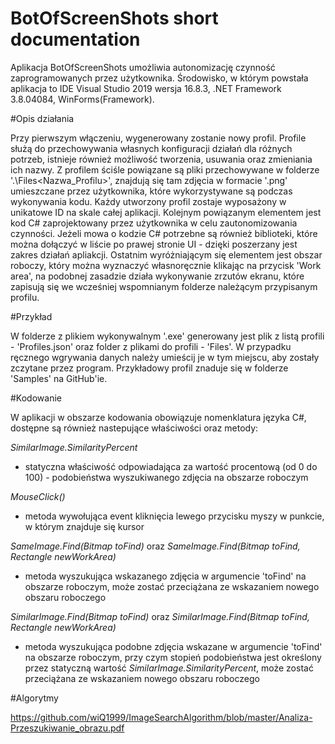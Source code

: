 # BotOfScreenShots short documentation

Aplikacja BotOfScreenShots umożliwia autonomizację czynność zaprogramowanych przez użytkownika.
Środowisko, w którym powstała aplikacja to IDE Visual Studio 2019 wersja 16.8.3, .NET Framework 3.8.04084, WinForms(Framework).

#Opis działania

Przy pierwszym włączeniu, wygenerowany zostanie nowy profil. Profile służą do przechowywania własnych konfiguracji działań dla różnych potrzeb, istnieje również możliwość tworzenia, usuwania oraz zmieniania ich nazwy. Z profilem ściśle powiązane są pliki przechowywane w folderze '.\Files\<Nazwa_Profilu>', znajdują się tam zdjęcia w formacie '.png' umieszczane przez użytkownika, które wykorzystywane są podczas wykonywania kodu. Każdy utworzony profil zostaje wyposażony w unikatowe ID na skale całej aplikacji. Kolejnym powiązanym elementem jest kod C# zaprojektowany przez użytkownika w celu zautonomizowania czynności. Jeżeli mowa o kodzie C# potrzebne są również biblioteki, które można dołączyć w liście po prawej stronie UI - dzięki poszerzany jest zakres działań apliakcji. Ostatnim wyróżniającym się elementem jest obszar roboczy, który można wyznaczyć własnoręcznie klikając na przycisk 'Work area', na podobnej zasadzie działa wykonywanie zrzutów ekranu, które zapisują się we wcześniej wspomnianym folderze należącym przypisanym profilu.

#Przykład

W folderze z plikiem wykonywalnym '.exe' generowany jest plik z listą profili - 'Profiles.json' oraz folder z plikami do profili - 'Files'. W przypadku ręcznego wgrywania danych należy umieścij je w tym miejscu, aby zostały zczytane przez program. Przykładowy profil znaduje się w folderze 'Samples' na GitHub'ie.

#Kodowanie

W aplikacji w obszarze kodowania obowiązuje nomenklatura języka C#, dostępne są również nastepujące właściwości oraz metody:

*SimilarImage.SimilarityPercent*

- statyczna właściwość odpowiadająca za wartość procentową (od 0 do 100) - podobieństwa wyszukiwanego zdjęcia na obszarze roboczym

*MouseClick()*

- metoda wywołująca event kliknięcia lewego przycisku myszy w punkcie, w którym znajduje się kursor

*SameImage.Find(Bitmap toFind)* oraz *SameImage.Find(Bitmap toFind, Rectangle newWorkArea)*

- metoda wyszukująca wskazanego zdjęcia w argumencie 'toFind' na obszarze roboczym, może zostać przeciążana ze wskazaniem nowego obszaru roboczego

*SimilarImage.Find(Bitmap toFind)* oraz *SimilarImage.Find(Bitmap toFind, Rectangle newWorkArea)*

- metoda wyszukująca podobne zdjęcia wskazane w argumencie 'toFind' na obszarze roboczym, przy czym stopień podobieństwa jest określony przez statyczną wartość *SimilarImage.SimilarityPercent*, może zostać przeciążana ze wskazaniem nowego obszaru roboczego

#Algorytmy

https://github.com/wiQ1999/ImageSearchAlgorithm/blob/master/Analiza-Przeszukiwanie_obrazu.pdf
